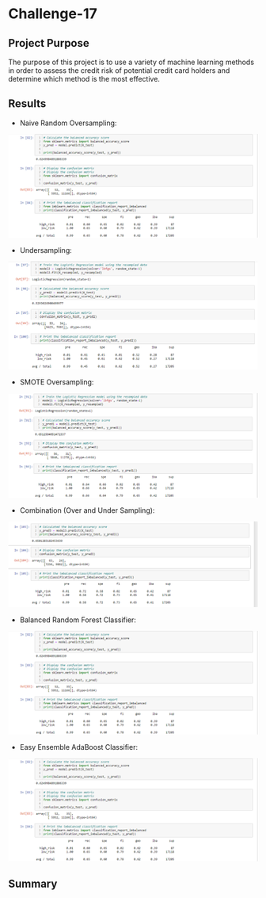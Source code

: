 # Challenge-17

## Project Purpose
The purpose of this project is to use a variety of machine learning methods in order to assess the credit risk of potential credit card holders and determine which method is the most effective.

## Results

- Naive Random Oversampling:

![This is an image](https://github.com/sandmanN7/Challenge-17/blob/main/Images/OS.png)

- Undersampling:

![This is an image](https://github.com/sandmanN7/Challenge-17/blob/main/Images/US.png)

- SMOTE Oversampling:

![This is an image](https://github.com/sandmanN7/Challenge-17/blob/main/Images/SMOTE.png)

- Combination (Over and Under Sampling):

![This is an image](https://github.com/sandmanN7/Challenge-17/blob/main/Images/COMBO.png)

- Balanced Random Forest Classifier:

![This is an image](https://github.com/sandmanN7/Challenge-17/blob/main/Images/OS.png)


- Easy Ensemble AdaBoost Classifier: 

![This is an image](https://github.com/sandmanN7/Challenge-17/blob/main/Images/OS.png)






## Summary
